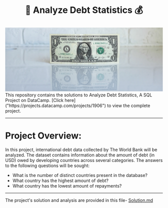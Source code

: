 # <p align="center" style="margin-top: 0px;"> 🏦 Analyze Debt Statistics 💰

<img src ="dollar%20bill.png">
This repository contains the solutions to Analyze Debt Statistics, A SQL Project on DataCamp. [Click here]("https://projects.datacamp.com/projects/1906") to view the complete project.

---
# Project Overview:  
In this project, international debt data collected by The World Bank will be analyzed. The dataset contains information about the amount of debt (in USD) owed by developing countries across several categories. The answers to the following questions will be sought:
* What is the number of distinct countries present in the database?
* What country has the highest amount of debt?
* What country has the lowest amount of repayments?

--- 
The project's solution and analysis are provided in this file- [Solution.md](Solution.md)
